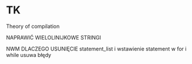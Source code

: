 # TK
Theory of compilation

NAPRAWIĆ WIELOLINIJKOWE STRINGI

NWM DLACZEGO USUNIĘCIE statement_list i wstawienie statement w for i while usuwa błędy